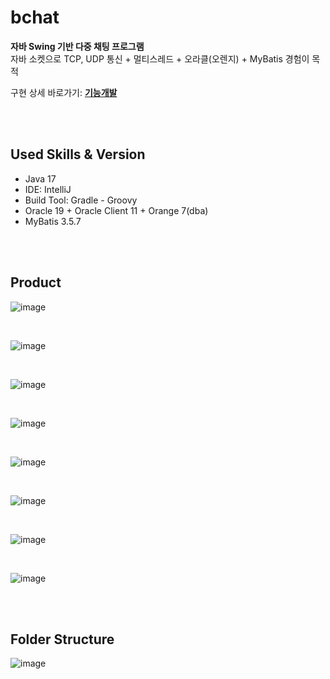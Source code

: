 # bchat
**자바 Swing 기반 다중 채팅 프로그램**   
자바 소켓으로 TCP, UDP 통신 + 멀티스레드 + 오라클(오렌지) + MyBatis 경험이 목적

구현 상세 바로가기: **[기능개발](https://github.com/BH946/bchat/blob/main/기능개발.md)**

<br><br>

## Used Skills & Version

- Java 17
- IDE: IntelliJ
- Build Tool: Gradle - Groovy
- Oracle 19 + Oracle Client 11 + Orange 7(dba)
- MyBatis 3.5.7

<br><br>

## Product

![image](https://github.com/user-attachments/assets/511c2a77-6944-4f8f-a9af-398c09e08f5d) 

<br>

![image](https://github.com/user-attachments/assets/89456eee-2abe-4556-a889-3b829fdef19e) 

<br>

![image](https://github.com/user-attachments/assets/dee3c814-e77f-4feb-8978-4224d33c30e5) 

<br>

![image](https://github.com/user-attachments/assets/4936cf27-ff4a-4ef6-84af-c45dec7aae5e) 

<br>

![image](https://github.com/user-attachments/assets/51e25cc6-c4b4-4e29-b0d3-b644b6d71bfd) 

<br>

![image](https://github.com/user-attachments/assets/d35616a3-b14c-484e-9364-12648452016e) 

<br>

![image](https://github.com/user-attachments/assets/346fc90b-f2bc-4f71-997b-31d94cfff5c4) 

<br>

![image](https://github.com/user-attachments/assets/bd929bb7-ad6a-4522-b82d-8a6ecf2ef29b) 

<br><br>

## Folder Structure

![image](https://github.com/user-attachments/assets/e39c3357-9dc3-4d3b-a288-e9ce3029b563) 
